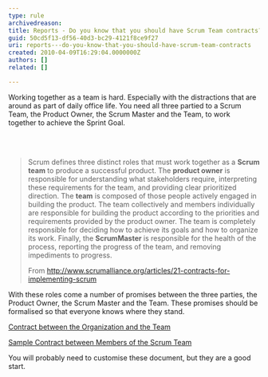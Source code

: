 ```yaml
---
type: rule
archivedreason: 
title: Reports - Do you know that you should have Scrum Team contracts?
guid: 50cd5f13-df56-40d3-bc29-4121f8ce9f27
uri: reports---do-you-know-that-you-should-have-scrum-team-contracts
created: 2010-04-09T16:29:04.0000000Z
authors: []
related: []

---
```




  <p>Working together as a team is hard. Especially with the distractions that are around as part of daily office life. You need all three partied to a Scrum Team, the Product Owner, the Scrum ​Master and the Team, to work together to achieve&#160;the Sprint Goal. 
<br></p>

<br><excerpt class='endintro'></excerpt><br>

  <blockquote class="ms-rteCustom-GreyBox">
<p>Scrum defines three distinct roles that must work together as a <strong>Scrum team</strong> to produce a successful product. The <strong>product owner</strong> is responsible for understanding what stakeholders require, interpreting these requirements for the team, and providing clear prioritized direction. The <strong>team</strong> is composed of those people actively engaged in building the product. The team collectively and members individually are responsible for building the product according to the priorities and requirements provided by the product owner. The team is completely responsible for deciding how to achieve its goals and how to organize its work. Finally, the <strong>ScrumMaster</strong> is responsible for the health of the process, reporting the progress of the team, and removing impediments to progress. </p>
<p class="ms-rteCustom-FigureNormal">From <a shape="rect" href="http&#58;//www.scrumalliance.org/articles/21-contracts-for-implementing-scrum">http&#58;//www.scrumalliance.org/articles/21-contracts-for-implementing-scrum</a></p>
</blockquote>
<p>With these roles come a number of promises between the three parties, the Product Owner, the Scrum Master and the Team. These promises should be formalised so that everyone knows where they stand.</p>
<p><a shape="rect" href="http&#58;//www.scrumalliance.org/resource_download/5" title="http&#58;//www.scrumalliance.org/resource_download/5" target="_blank">Contract between the Organization and the Team</a>​<br></p>
<p><a shape="rect" href="http&#58;//www.scrumalliance.org/resource_download/4" title="Download Now">Sample Contract between Members of the Scrum Team</a></p>
<p>You will probably need to customise these document, but they are a good start.</p>



